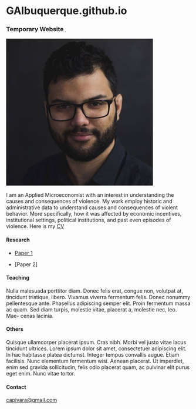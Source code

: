 # GAlbuquerque.github.io




### Temporary Website

<!--![The mighty capivara \(or is it a tiger? \)]-->

![](temp_picture.png)


I am an Applied Microeconomist with an interest in understanding the causes and consequences of violence. My
work employ historic and administrative data to understand causes and consequences of violent behavior. More
specifically, how it was affected by economic incentives, institutional settings, political institutions, and past even
episodes of violence. Here is my [CV](Gustavo.pdf)


#### Research

* [Paper 1](Violence_to_Violence.pdf) 

* [Paper 2]

#### Teaching

Nulla malesuada porttitor diam. Donec felis erat, congue non, volutpat at,
tincidunt tristique, libero. Vivamus viverra fermentum felis. Donec nonummy
pellentesque ante. Phasellus adipiscing semper elit. Proin fermentum massa
ac quam. Sed diam turpis, molestie vitae, placerat a, molestie nec, leo. Mae-
cenas lacinia.

#### Others

Quisque ullamcorper placerat ipsum. Cras nibh. Morbi vel justo vitae lacus
tincidunt ultrices. Lorem ipsum dolor sit amet, consectetuer adipiscing elit. In
hac habitasse platea dictumst. Integer tempus convallis augue. Etiam facilisis.
Nunc elementum fermentum wisi. Aenean placerat. Ut imperdiet, enim sed
gravida sollicitudin, felis odio placerat quam, ac pulvinar elit purus eget enim.
Nunc vitae tortor.

#### Contact

capivara@gmail.com
